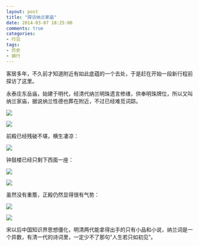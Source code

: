 ```yaml
---
layout: post
title: "探访纳兰家庙"
date: 2014-03-07 18:25:00
comments: true
categories:
- 行见
tags:
- 历史
- 骑行
---
```


客居多年，不久前才知道附近有如此底蕴的一个去处，于是赶在开始一段新行程前探访了这里。

永泰庄东岳庙，始建于明代，经清代纳兰明珠遗言修缮，供奉明珠牌位，所以又叫纳兰家庙，据说纳兰性德也葬在附近，不过已经难觅词踪。

![](http://pic.yupoo.com/leninlee/DBUVKtAr/medish.jpg)

![](http://pic.yupoo.com/leninlee/DBUVLKQF/medish.jpg)

前殿已经残破不堪，横生凄凉：

![](http://pic.yupoo.com/leninlee/DBUVMdTB/medish.jpg)

钟鼓楼已经只剩下西面一座：

![](http://pic.yupoo.com/leninlee/DBUWy7Xf/medish.jpg)

![](http://pic.yupoo.com/leninlee/DBUVOlJB/medish.jpg)

虽然没有重簷，正殿仍然显得很有气势：

![](http://pic.yupoo.com/leninlee/DBUVPpcm/medish.jpg)

![](http://pic.yupoo.com/leninlee/DBUVQinI/medish.jpg)

宋以后中国知识界思想僵化，明清两代能拿得出手的只有小品和小说，纳兰词是一个异数，有清一代的诗词里，一定少不了那句“人生若只如初见”。
